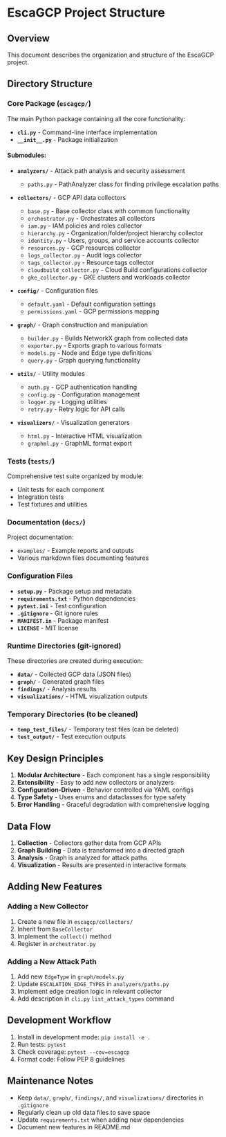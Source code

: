 # EscaGCP Project Structure

## Overview
This document describes the organization and structure of the EscaGCP project.

## Directory Structure

### Core Package (`escagcp/`)
The main Python package containing all the core functionality:

- **`cli.py`** - Command-line interface implementation
- **`__init__.py`** - Package initialization

#### Submodules:
- **`analyzers/`** - Attack path analysis and security assessment
  - `paths.py` - PathAnalyzer class for finding privilege escalation paths
  
- **`collectors/`** - GCP API data collectors
  - `base.py` - Base collector class with common functionality
  - `orchestrator.py` - Orchestrates all collectors
  - `iam.py` - IAM policies and roles collector
  - `hierarchy.py` - Organization/folder/project hierarchy collector
  - `identity.py` - Users, groups, and service accounts collector
  - `resources.py` - GCP resources collector
  - `logs_collector.py` - Audit logs collector
  - `tags_collector.py` - Resource tags collector
  - `cloudbuild_collector.py` - Cloud Build configurations collector
  - `gke_collector.py` - GKE clusters and workloads collector
  
- **`config/`** - Configuration files
  - `default.yaml` - Default configuration settings
  - `permissions.yaml` - GCP permissions mapping
  
- **`graph/`** - Graph construction and manipulation
  - `builder.py` - Builds NetworkX graph from collected data
  - `exporter.py` - Exports graph to various formats
  - `models.py` - Node and Edge type definitions
  - `query.py` - Graph querying functionality
  
- **`utils/`** - Utility modules
  - `auth.py` - GCP authentication handling
  - `config.py` - Configuration management
  - `logger.py` - Logging utilities
  - `retry.py` - Retry logic for API calls
  
- **`visualizers/`** - Visualization generators
  - `html.py` - Interactive HTML visualization
  - `graphml.py` - GraphML format export

### Tests (`tests/`)
Comprehensive test suite organized by module:
- Unit tests for each component
- Integration tests
- Test fixtures and utilities

### Documentation (`docs/`)
Project documentation:
- `examples/` - Example reports and outputs
- Various markdown files documenting features

### Configuration Files
- **`setup.py`** - Package setup and metadata
- **`requirements.txt`** - Python dependencies
- **`pytest.ini`** - Test configuration
- **`.gitignore`** - Git ignore rules
- **`MANIFEST.in`** - Package manifest
- **`LICENSE`** - MIT license

### Runtime Directories (git-ignored)
These directories are created during execution:
- **`data/`** - Collected GCP data (JSON files)
- **`graph/`** - Generated graph files
- **`findings/`** - Analysis results
- **`visualizations/`** - HTML visualization outputs

### Temporary Directories (to be cleaned)
- **`temp_test_files/`** - Temporary test files (can be deleted)
- **`test_output/`** - Test execution outputs

## Key Design Principles

1. **Modular Architecture** - Each component has a single responsibility
2. **Extensibility** - Easy to add new collectors or analyzers
3. **Configuration-Driven** - Behavior controlled via YAML configs
4. **Type Safety** - Uses enums and dataclasses for type safety
5. **Error Handling** - Graceful degradation with comprehensive logging

## Data Flow

1. **Collection** - Collectors gather data from GCP APIs
2. **Graph Building** - Data is transformed into a directed graph
3. **Analysis** - Graph is analyzed for attack paths
4. **Visualization** - Results are presented in interactive formats

## Adding New Features

### Adding a New Collector
1. Create a new file in `escagcp/collectors/`
2. Inherit from `BaseCollector`
3. Implement the `collect()` method
4. Register in `orchestrator.py`

### Adding a New Attack Path
1. Add new `EdgeType` in `graph/models.py`
2. Update `ESCALATION_EDGE_TYPES` in `analyzers/paths.py`
3. Implement edge creation logic in relevant collector
4. Add description in `cli.py` `list_attack_types` command

## Development Workflow

1. Install in development mode: `pip install -e .`
2. Run tests: `pytest`
3. Check coverage: `pytest --cov=escagcp`
4. Format code: Follow PEP 8 guidelines

## Maintenance Notes

- Keep `data/`, `graph/`, `findings/`, and `visualizations/` directories in `.gitignore`
- Regularly clean up old data files to save space
- Update `requirements.txt` when adding new dependencies
- Document new features in README.md 